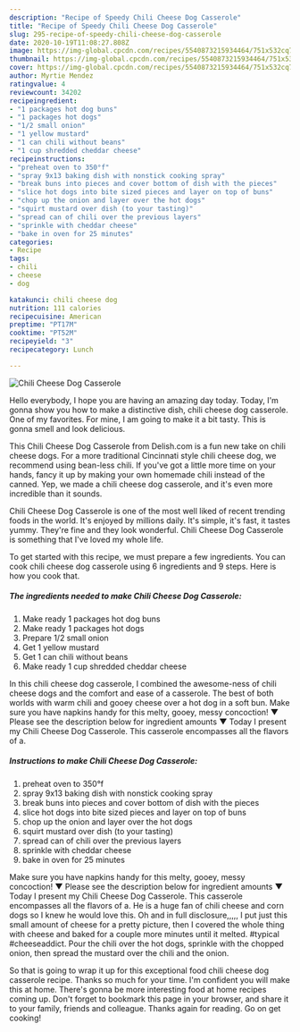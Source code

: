 ```yaml
---
description: "Recipe of Speedy Chili Cheese Dog Casserole"
title: "Recipe of Speedy Chili Cheese Dog Casserole"
slug: 295-recipe-of-speedy-chili-cheese-dog-casserole
date: 2020-10-19T11:08:27.808Z
image: https://img-global.cpcdn.com/recipes/5540873215934464/751x532cq70/chili-cheese-dog-casserole-recipe-main-photo.jpg
thumbnail: https://img-global.cpcdn.com/recipes/5540873215934464/751x532cq70/chili-cheese-dog-casserole-recipe-main-photo.jpg
cover: https://img-global.cpcdn.com/recipes/5540873215934464/751x532cq70/chili-cheese-dog-casserole-recipe-main-photo.jpg
author: Myrtie Mendez
ratingvalue: 4
reviewcount: 34202
recipeingredient:
- "1 packages hot dog buns"
- "1 packages hot dogs"
- "1/2 small onion"
- "1 yellow mustard"
- "1 can chili without beans"
- "1 cup shredded cheddar cheese"
recipeinstructions:
- "preheat oven to 350°f"
- "spray 9x13 baking dish with nonstick cooking spray"
- "break buns into pieces and cover bottom of dish with the pieces"
- "slice hot dogs into bite sized pieces and layer on top of buns"
- "chop up the onion and layer over the hot dogs"
- "squirt mustard over dish (to your tasting)"
- "spread can of chili over the previous layers"
- "sprinkle with cheddar cheese"
- "bake in oven for 25 minutes"
categories:
- Recipe
tags:
- chili
- cheese
- dog

katakunci: chili cheese dog 
nutrition: 111 calories
recipecuisine: American
preptime: "PT17M"
cooktime: "PT52M"
recipeyield: "3"
recipecategory: Lunch

---
```



![Chili Cheese Dog Casserole](https://img-global.cpcdn.com/recipes/5540873215934464/751x532cq70/chili-cheese-dog-casserole-recipe-main-photo.jpg)

Hello everybody, I hope you are having an amazing day today. Today, I'm gonna show you how to make a distinctive dish, chili cheese dog casserole. One of my favorites. For mine, I am going to make it a bit tasty. This is gonna smell and look delicious.

This Chili Cheese Dog Casserole from Delish.com is a fun new take on chili cheese dogs. For a more traditional Cincinnati style chili cheese dog, we recommend using bean-less chili. If you&#39;ve got a little more time on your hands, fancy it up by making your own homemade chili instead of the canned. Yep, we made a chili cheese dog casserole, and it&#39;s even more incredible than it sounds.

Chili Cheese Dog Casserole is one of the most well liked of recent trending foods in the world. It's enjoyed by millions daily. It's simple, it's fast, it tastes yummy. They're fine and they look wonderful. Chili Cheese Dog Casserole is something that I've loved my whole life.


To get started with this recipe, we must prepare a few ingredients. You can cook chili cheese dog casserole using 6 ingredients and 9 steps. Here is how you cook that.

<!--inarticleads1-->

##### The ingredients needed to make Chili Cheese Dog Casserole:

1. Make ready 1 packages hot dog buns
1. Make ready 1 packages hot dogs
1. Prepare 1/2 small onion
1. Get 1 yellow mustard
1. Get 1 can chili without beans
1. Make ready 1 cup shredded cheddar cheese


In this chili cheese dog casserole, I combined the awesome-ness of chili cheese dogs and the comfort and ease of a casserole. The best of both worlds with warm chili and gooey cheese over a hot dog in a soft bun. Make sure you have napkins handy for this melty, gooey, messy concoction! ▼ Please see the description below for ingredient amounts ▼ Today I present my Chili Cheese Dog Casserole. This casserole encompasses all the flavors of a. 

<!--inarticleads2-->

##### Instructions to make Chili Cheese Dog Casserole:

1. preheat oven to 350°f
1. spray 9x13 baking dish with nonstick cooking spray
1. break buns into pieces and cover bottom of dish with the pieces
1. slice hot dogs into bite sized pieces and layer on top of buns
1. chop up the onion and layer over the hot dogs
1. squirt mustard over dish (to your tasting)
1. spread can of chili over the previous layers
1. sprinkle with cheddar cheese
1. bake in oven for 25 minutes


Make sure you have napkins handy for this melty, gooey, messy concoction! ▼ Please see the description below for ingredient amounts ▼ Today I present my Chili Cheese Dog Casserole. This casserole encompasses all the flavors of a. He is a huge fan of chili cheese and corn dogs so I knew he would love this. Oh and in full disclosure,,,,, I put just this small amount of cheese for a pretty picture, then I covered the whole thing with cheese and baked for a couple more minutes until it melted. #typical #cheeseaddict. Pour the chili over the hot dogs, sprinkle with the chopped onion, then spread the mustard over the chili and the onion. 

So that is going to wrap it up for this exceptional food chili cheese dog casserole recipe. Thanks so much for your time. I'm confident you will make this at home. There's gonna be more interesting food at home recipes coming up. Don't forget to bookmark this page in your browser, and share it to your family, friends and colleague. Thanks again for reading. Go on get cooking!

